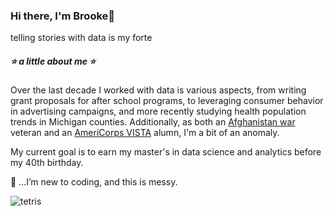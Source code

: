 ### Hi there, I'm Brooke👋
telling stories with data is my forte


##### :star: a little about me :star: 
Over the last decade I worked with data is various aspects,  from writing grant proposals for after school programs, to leveraging consumer behavior in advertising campaigns, and more recently studying health population trends in Michigan counties. Additionally, as both an [Afghanistan war](https://user-images.githubusercontent.com/99227900/178118903-d03b9aae-a486-4575-be2a-a4c9f819ca0e.png) veteran and an [AmeriCorps VISTA](https://americorps.gov/serve/fit-finder/americorps-vista) alumn, I'm a bit of an anomaly. 

My current goal is to earn my master's in data science and analytics before my 40th birthday. 

:see_no_evil: ...I’m new to coding, and this is messy. 

![tetris](https://www.nicepng.com/png/full/140-1400683_geometry.png)
